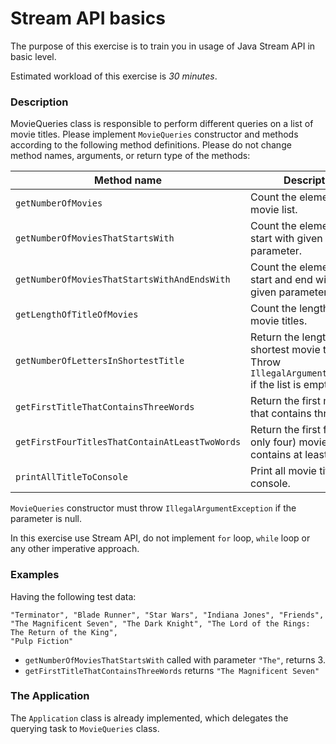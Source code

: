 # Stream API basics

The purpose of this exercise is to train you in usage of Java Stream API in basic level.

Estimated workload of this exercise is _30 minutes_.

### Description

MovieQueries class is responsible to perform different queries on a list of movie titles.
Please implement `MovieQueries` constructor and methods according to the following method definitions. 
Please do not change method names, arguments, or return type of the methods:

| Method name                                    | Description                                                                                            |
|------------------------------------------------|--------------------------------------------------------------------------------------------------------|
| `getNumberOfMovies`                            | Count the elements in the movie list.                                                                  |
| `getNumberOfMoviesThatStartsWith`              | Count the elements that start with given parameter.                                                    |
| `getNumberOfMoviesThatStartsWithAndEndsWith`   | Count the elements that start and end with the given parameters.                                   |
| `getLengthOfTitleOfMovies`                     | Count the length of all movie titles.                                                                  |
| `getNumberOfLettersInShortestTitle`            | Return the length of the shortest movie title.<br/>Throw `IllegalArgumentException` if the list is empty. |
| `getFirstTitleThatContainsThreeWords`          | Return the first movie title that contains three words.                                                |
| `getFirstFourTitlesThatContainAtLeastTwoWords` | Return the first four (and only four) movie title that contains at least 2 words.                      |
| `printAllTitleToConsole`                       | Print all movie titles to the console.                                                                 |

`MovieQueries` constructor must throw `IllegalArgumentException` if the parameter is null.

In this exercise use Stream API, do not implement `for` loop, `while` loop or any other imperative approach.

### Examples

Having the following test data:

```
"Terminator", "Blade Runner", "Star Wars", "Indiana Jones", "Friends",
"The Magnificent Seven", "The Dark Knight", "The Lord of the Rings: The Return of the King",
"Pulp Fiction"
```

- `getNumberOfMoviesThatStartsWith` called with parameter `"The"`, returns 3.
- `getFirstTitleThatContainsThreeWords` returns `"The Magnificent Seven"`

### The Application

The `Application` class is already implemented, which delegates
the querying task to `MovieQueries` class.
